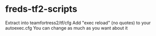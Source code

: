 # freds-tf2-scripts
Extract into teamfortress2/tf/cfg
Add "exec reload" (no quotes) to your autoexec.cfg
You can change as much as you want about it
